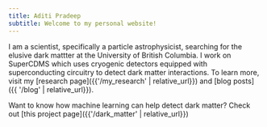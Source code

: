 ```yaml
---
title: Aditi Pradeep
subtitle: Welcome to my personal website!
---
```


I am a scientist, specifically a particle astrophysicist, searching for the elusive dark mattter at the University of British Columbia. I work on SuperCDMS which uses cryogenic detectors equipped with superconducting circuitry to detect dark matter interactions. To learn more, visit my [research page]({{'/my_research' | relative_url}}) and [blog posts]({{ '/blog' | relative_url}}).

Want to know how machine learning can help detect dark matter? Check out [this project page]({{'/dark_matter' | relative_url}})